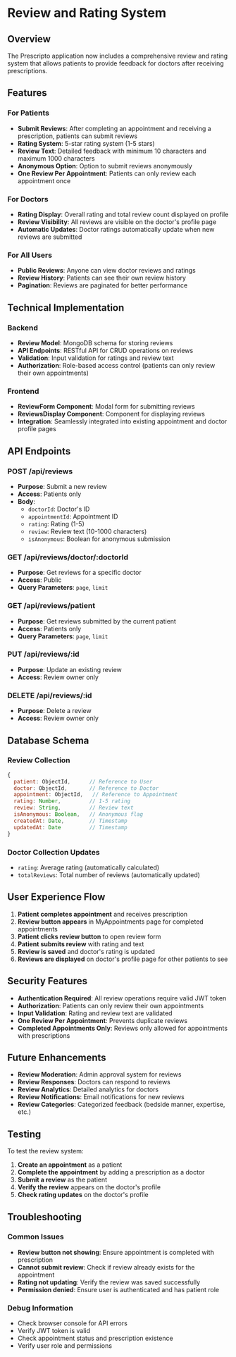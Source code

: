 # Review and Rating System

## Overview
The Prescripto application now includes a comprehensive review and rating system that allows patients to provide feedback for doctors after receiving prescriptions.

## Features

### For Patients
- **Submit Reviews**: After completing an appointment and receiving a prescription, patients can submit reviews
- **Rating System**: 5-star rating system (1-5 stars)
- **Review Text**: Detailed feedback with minimum 10 characters and maximum 1000 characters
- **Anonymous Option**: Option to submit reviews anonymously
- **One Review Per Appointment**: Patients can only review each appointment once

### For Doctors
- **Rating Display**: Overall rating and total review count displayed on profile
- **Review Visibility**: All reviews are visible on the doctor's profile page
- **Automatic Updates**: Doctor ratings automatically update when new reviews are submitted

### For All Users
- **Public Reviews**: Anyone can view doctor reviews and ratings
- **Review History**: Patients can see their own review history
- **Pagination**: Reviews are paginated for better performance

## Technical Implementation

### Backend
- **Review Model**: MongoDB schema for storing reviews
- **API Endpoints**: RESTful API for CRUD operations on reviews
- **Validation**: Input validation for ratings and review text
- **Authorization**: Role-based access control (patients can only review their own appointments)

### Frontend
- **ReviewForm Component**: Modal form for submitting reviews
- **ReviewsDisplay Component**: Component for displaying reviews
- **Integration**: Seamlessly integrated into existing appointment and doctor profile pages

## API Endpoints

### POST /api/reviews
- **Purpose**: Submit a new review
- **Access**: Patients only
- **Body**: 
  - `doctorId`: Doctor's ID
  - `appointmentId`: Appointment ID
  - `rating`: Rating (1-5)
  - `review`: Review text (10-1000 characters)
  - `isAnonymous`: Boolean for anonymous submission

### GET /api/reviews/doctor/:doctorId
- **Purpose**: Get reviews for a specific doctor
- **Access**: Public
- **Query Parameters**: `page`, `limit`

### GET /api/reviews/patient
- **Purpose**: Get reviews submitted by the current patient
- **Access**: Patients only
- **Query Parameters**: `page`, `limit`

### PUT /api/reviews/:id
- **Purpose**: Update an existing review
- **Access**: Review owner only

### DELETE /api/reviews/:id
- **Purpose**: Delete a review
- **Access**: Review owner only

## Database Schema

### Review Collection
```javascript
{
  patient: ObjectId,      // Reference to User
  doctor: ObjectId,       // Reference to Doctor
  appointment: ObjectId,   // Reference to Appointment
  rating: Number,         // 1-5 rating
  review: String,         // Review text
  isAnonymous: Boolean,   // Anonymous flag
  createdAt: Date,        // Timestamp
  updatedAt: Date         // Timestamp
}
```

### Doctor Collection Updates
- `rating`: Average rating (automatically calculated)
- `totalReviews`: Total number of reviews (automatically updated)

## User Experience Flow

1. **Patient completes appointment** and receives prescription
2. **Review button appears** in MyAppointments page for completed appointments
3. **Patient clicks review button** to open review form
4. **Patient submits review** with rating and text
5. **Review is saved** and doctor's rating is updated
6. **Reviews are displayed** on doctor's profile page for other patients to see

## Security Features

- **Authentication Required**: All review operations require valid JWT token
- **Authorization**: Patients can only review their own appointments
- **Input Validation**: Rating and review text are validated
- **One Review Per Appointment**: Prevents duplicate reviews
- **Completed Appointments Only**: Reviews only allowed for appointments with prescriptions

## Future Enhancements

- **Review Moderation**: Admin approval system for reviews
- **Review Responses**: Doctors can respond to reviews
- **Review Analytics**: Detailed analytics for doctors
- **Review Notifications**: Email notifications for new reviews
- **Review Categories**: Categorized feedback (bedside manner, expertise, etc.)

## Testing

To test the review system:

1. **Create an appointment** as a patient
2. **Complete the appointment** by adding a prescription as a doctor
3. **Submit a review** as the patient
4. **Verify the review** appears on the doctor's profile
5. **Check rating updates** on the doctor's profile

## Troubleshooting

### Common Issues
- **Review button not showing**: Ensure appointment is completed with prescription
- **Cannot submit review**: Check if review already exists for the appointment
- **Rating not updating**: Verify the review was saved successfully
- **Permission denied**: Ensure user is authenticated and has patient role

### Debug Information
- Check browser console for API errors
- Verify JWT token is valid
- Check appointment status and prescription existence
- Verify user role and permissions
